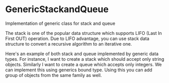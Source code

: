 # GenericStackandQueue
Implementation of generic class for stack and queue

The stack is one of the popular data structure which supports LIFO (Last In First OUT) operation. 
Due to LIFO advantage, you can use stack data structure to convert a recursive algorithm to an iterative one.

Here's an example of both stack and queue implemented by generic data types. 
For instance, I want to create a stack which should accept only string objects. Similarly I want to create a queue which accepts only 
integers. We can implement this using generics bound type. Using this you can add group of objects from the same family as well. 


